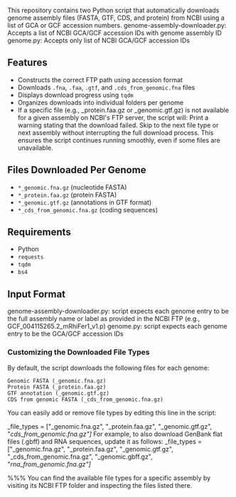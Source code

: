 

This repository contains two Python script that automatically downloads genome assembly files (FASTA, GTF, CDS, and protein) from NCBI using a list of GCA or GCF accession numbers.
genome-assembly-downloader.py: Accepts a list of NCBI GCA/GCF accession IDs with genome assembly ID
genome.py: Accepts only list of NCBI GCA/GCF accession IDs
## Features
- Constructs the correct FTP path using accession format
- Downloads `.fna`, `.faa`, `.gtf`, and `.cds_from_genomic.fna` files
- Displays download progress using `tqdm`
- Organizes downloads into individual folders per genome
- If a specific file (e.g., _protein.faa.gz or _genomic.gtf.gz) is not available for a given assembly on NCBI's FTP server, the script will:
      Print a warning stating that the download failed.
      Skip to the next file type or next assembly without interrupting the full download process.
      This ensures the script continues running smoothly, even if some files are unavailable.

## Files Downloaded Per Genome

- `*_genomic.fna.gz` (nucleotide FASTA)
- `*_protein.faa.gz` (protein FASTA)
- `*_genomic.gtf.gz` (annotations in GTF format)
- `*_cds_from_genomic.fna.gz` (coding sequences)

##  Requirements

- Python
- `requests`
- `tqdm`
- `bs4`

## Input Format
genome-assembly-downloader.py: script expects each genome entry to be the full assembly name or label as provided in the NCBI FTP (e.g., GCF_004115265.2_mRhiFer1_v1.p)
genome.py: script expects each genome entry to be the GCA/GCF accession IDs

### Customizing the Downloaded File Types
By default, the script downloads the following files for each genome:

    Genomic FASTA (_genomic.fna.gz)
    Protein FASTA (_protein.faa.gz)
    GTF annotation (_genomic.gtf.gz)
    CDS from genomic FASTA (_cds_from_genomic.fna.gz)

You can easily add or remove file types by editing this line in the script:

_file_types = ["_genomic.fna.gz", "_protein.faa.gz", "_genomic.gtf.gz", "_cds_from_genomic.fna.gz"]_
For example, to also download GenBank flat files (.gbff) and RNA sequences, update it as follows:
_file_types = ["_genomic.fna.gz", "_protein.faa.gz", "_genomic.gtf.gz", "_cds_from_genomic.fna.gz", "_genomic.gbff.gz", "_rna_from_genomic.fna.gz"]_

 %%% You can find the available file types for a specific assembly by visiting its NCBI FTP folder and inspecting the files listed there.


